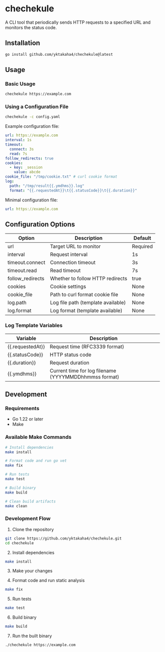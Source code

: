 # chechekule

A CLI tool that periodically sends HTTP requests to a specified URL and monitors the status code.

## Installation

```bash
go install github.com/yktakaha4/chechekule@latest
```

## Usage

### Basic Usage

```bash
chechekule https://example.com
```

### Using a Configuration File

```bash
chechekule -c config.yaml
```

Example configuration file:

```yaml
url: https://example.com
interval: 1s
timeout:
  connect: 3s
  read: 7s
follow_redirects: true
cookies:
  - key: _session
    value: abcde
cookie_file: "/tmp/cookie.txt" # curl cookie format
log:
  path: "/tmp/result{{.ymdhms}}.log"
  format: "{{.requestedAt}}\t{{.statusCode}}\t{{.duration}}"
```

Minimal configuration file:

```yaml
url: https://example.com
```

## Configuration Options

| Option | Description | Default |
|--------|-------------|---------|
| url | Target URL to monitor | Required |
| interval | Request interval | 1s |
| timeout.connect | Connection timeout | 3s |
| timeout.read | Read timeout | 7s |
| follow_redirects | Whether to follow HTTP redirects | true |
| cookies | Cookie settings | None |
| cookie_file | Path to curl format cookie file | None |
| log.path | Log file path (template available) | None |
| log.format | Log format (template available) | None |

### Log Template Variables

| Variable | Description |
|----------|-------------|
| {{.requestedAt}} | Request time (RFC3339 format) |
| {{.statusCode}} | HTTP status code |
| {{.duration}} | Request duration |
| {{.ymdhms}} | Current time for log filename (YYYYMMDDhhmmss format) |

## Development

### Requirements

- Go 1.22 or later
- Make

### Available Make Commands

```bash
# Install dependencies
make install

# Format code and run go vet
make fix

# Run tests
make test

# Build binary
make build

# Clean build artifacts
make clean
```

### Development Flow

1. Clone the repository
```bash
git clone https://github.com/yktakaha4/chechekule.git
cd chechekule
```

2. Install dependencies
```bash
make install
```

3. Make your changes

4. Format code and run static analysis
```bash
make fix
```

5. Run tests
```bash
make test
```

6. Build binary
```bash
make build
```

7. Run the built binary
```bash
./chechekule https://example.com
``` 